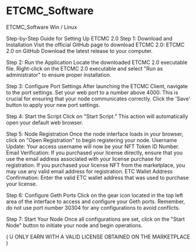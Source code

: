 # ETCMC_Software
ETCMC_Software Win / Linux

Step-by-Step Guide for Setting Up ETCMC 2.0
Step 1: Download and Installation
Visit the official GitHub page to download ETCMC 2.0: ETCMC 2.0 on GitHub
Download the latest release to your computer.

Step 2: Run the Application
Locate the downloaded ETCMC 2.0 executable file.
Right-click on the ETCMC 2.0 executable and select "Run as administrator" to ensure proper installation.

Step 3: Configure Port Settings
After launching the ETCMC Client, navigate to the port settings.
Set your web port to a number above 4000. This is crucial for ensuring that your node communicates correctly.
Click the 'Save' button to apply your new port settings.

Step 4: Start the Script
Click on "Start Script." This action will automatically open your default web browser.

Step 5: Node Registration
Once the node interface loads in your browser, click on "Open Registration" to begin registering your node.
Username Update: Your access username will now be your NFT Token ID Number.
Email Verification: 
If you purchased your license directly, ensure that you use the email address associated with your license purchase for registration.
If you purchased your license NFT from the marketplace, you may use any valid email address for registration.
ETC Wallet Address Confirmation: Enter the valid ETC wallet address that was used to purchase your license.

Step 6: Configure Geth Ports
Click on the gear icon located in the top left area of the interface to access and configure your Geth ports.
Remember, do not use port number 30304 for any configurations to avoid conflicts.

Step 7: Start Your Node
Once all configurations are set, click on the "Start Node" button to initiate your node and begin operations.

( U ONLY EARN WITH A VALID LICENSE OBTAINED ON THE MARKETPLACE )

